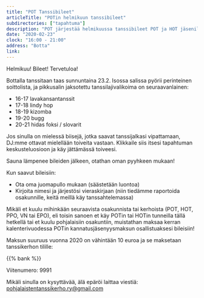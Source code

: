 ```yaml
---
title: "POT Tanssibileet"
articleTitle: "POTin helmikuun tanssibileet"
subdirectories: ["tapahtuma"]
description: "POT järjestää helmikuussa tanssibileet POT ja HOT jäsenille."
date: "2020-02-23"
clock: "16:00 - 21:00"
address: "Botta"
link:
---
```


Helmikuu! Bileet! Tervetuloa!

Bottalla tanssitaan taas sunnuntaina 23.2. Isossa salissa pyörii perinteinen soittolista, ja pikkusalin jaksotettu tanssilajivalikoima on seuraavanlainen:

  - 16-17 lavakansantanssit
  - 17-18 lindy hop
  - 18-19 kizomba
  - 19-20 bugg
  - 20-21 hidas foksi / slovarit

Jos sinulla on mielessä biisejä, jotka saavat tanssijalkasi vipattamaan, DJ:mme ottavat mielellään toiveita vastaan. Klikkaile siis itsesi tapahtuman keskusteluosioon ja käy jättämässä toiveesi.

Sauna lämpenee bileiden jälkeen, otathan oman pyyhkeen mukaan!

Kun saavut bileisiin:
- Ota oma juomapullo mukaan (säästetään luontoa)
- Kirjoita nimesi ja järjestösi vieraskirjaan (niin tiedämme raportoida osakunnille, keitä meillä käy tanssahtelemassa)

Mikäli et kuulu mihinkään seuraavista osakunnista tai kerhoista (POT, HOT, PPO, VN tai EPO), eli toisin sanoen et käy POTin tai HOTin tunneilla tällä hetkellä tai et kuulu pohjalaisiin osakuntiin, muistathan maksaa kerran kalenterivuodessa POTin kannatusjäsenyysmaksun osallistuaksesi bileisiin!

Maksun suuruus vuonna 2020 on vähintään 10 euroa ja se maksetaan tanssikerhon tilille:

{{% bank %}}

Viitenumero: 9991

Mikäli sinulla on kysyttävää, älä epäröi laittaa viestiä: pohjalaistentanssikerho.ry@gmail.com
